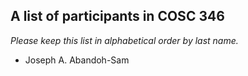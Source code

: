 A list of participants in COSC 346
---------------------------------

*Please keep this list in alphabetical order by last name.*

* Joseph A. Abandoh-Sam
